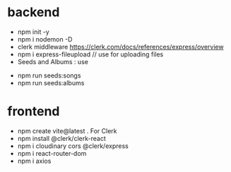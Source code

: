 # backend

- npm init -y
- npm i nodemon -D
- clerk middleware https://clerk.com/docs/references/express/overview
- npm i express-fileupload // use for uploading files
- Seeds and Albums : use

* npm run seeds:songs
* npm run seeds:albums

# frontend

- npm create vite@latest .
  For Clerk
- npm install @clerk/clerk-react
- npm i cloudinary cors @clerk/express
- npm i react-router-dom
- npm i axios

